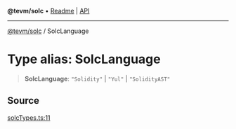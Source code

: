 **@tevm/solc** • [Readme](../README.md) \| [API](../globals.md)

***

[@tevm/solc](../README.md) / SolcLanguage

# Type alias: SolcLanguage

> **SolcLanguage**: `"Solidity"` \| `"Yul"` \| `"SolidityAST"`

## Source

[solcTypes.ts:11](https://github.com/evmts/tevm-monorepo/blob/main/bundler-packages/solc/src/solcTypes.ts#L11)
